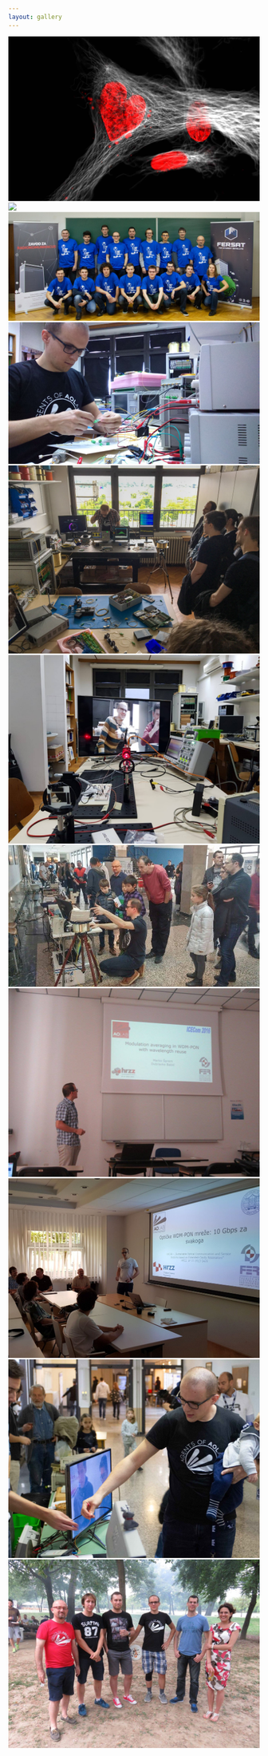 ```yaml
---
layout: gallery
---
```


![](/imgs/srceko.jpg)
![](/imgs/office_tolic.JPG)
![](/imgs/sl_5.jpg)
![](/imgs/sl_1.jpg)
![](/imgs/sl_4.jpg)
![](/imgs/sl_3.jpg)
![](/imgs/sl_2.jpg)
![](/imgs/sl_7.jpg)
![](/imgs/sl_8.jpg)
![](/imgs/sl_9.jpg)
![](/imgs/sl_6.jpg)